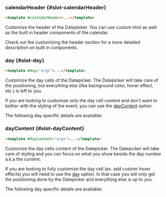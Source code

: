 ### calendarHeader {#slot-calendarHeader}

```html
<template #calendarHeader>...</template>
```

Customize the header of the Datepicker.
You can use custom html as well as the built in header components of the calendar.

Check out the customizing the header section for a more detailed description on built in components.

### day {#slot-day}

```html
<template #day="args">...</template>
```

Customize the day cells of the Datepicker.
The Datepicker will take care of the positioning, but everything else (like background color, hover effect, etc.) is left
to you.

If you are looking to customize only the day cell content and don&#039;t want to bother with the styling of the event, you can use the
[dayContent](#slot-dayContent) option.

The following day specific details are available:

### dayContent {#slot-dayContent}

```html
<template #dayContent="args">...</template>
```

Customize the day cells content of the Datepicker.
The Datepicker will take care of styling and you can focus on what you show beside the day number a.k.a the content.

If you are looking to fully customize the day cell (ex. add custom hover effects) you will need to use the
[day](#slot-day) option. In that case you will only get the positioning done by the Datepicker and everything else
is up to you.

The following day specific details are available:
